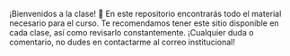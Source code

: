 ¡Bienvenidos a la clase! 👋
En este repositorio encontrarás todo el material necesario para el curso. Te recomendamos tener este sitio disponible en cada clase, así como revisarlo constantemente. ¡Cualquier duda o comentario, no dudes en contactarme al correo institucional!
